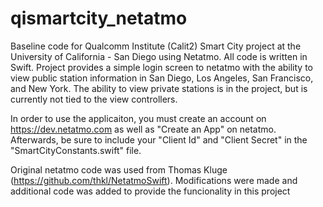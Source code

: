 # qismartcity_netatmo

Baseline code for Qualcomm Institute (Calit2) Smart City project at the University of California - San Diego using Netatmo. All code is written in Swift. Project provides a simple login screen to netatmo with the ability to view public station information in San Diego, Los Angeles, San Francisco, and New York. The ability to view private stations is in the project, but is currently not tied to the view controllers.

In order to use the applicaiton, you must create an account on https://dev.netatmo.com as well as "Create an App" on netatmo. Afterwards, be sure to include your "Client Id" and "Client Secret" in the "SmartCityConstants.swift" file.

Original netatmo code was used from Thomas Kluge (https://github.com/thkl/NetatmoSwift). Modifications were made and additional code was added to provide the funcionality in this project
